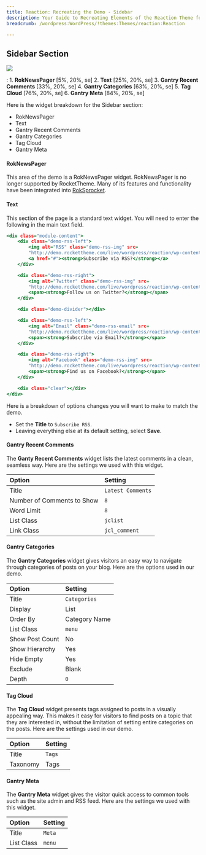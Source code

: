 ```yaml
---
title: Reaction: Recreating the Demo - Sidebar
description: Your Guide to Recreating Elements of the Reaction Theme for WordPress
breadcrumb: /wordpress:WordPress/!themes:Themes/reaction:Reaction

---
```


Sidebar Section
-----

![][demo]

:   1. **RokNewsPager** [5%, 20%, se]
    2. **Text** [25%, 20%, se]
    3. **Gantry Recent Comments** [33%, 20%, se]
    4. **Gantry Categories** [63%, 20%, se]
    5. **Tag Cloud** [76%, 20%, se]
    6. **Gantry Meta** [84%, 20%, se]

Here is the widget breakdown for the Sidebar section:

* RokNewsPager
* Text
* Gantry Recent Comments
* Gantry Categories
* Tag Cloud
* Gantry Meta

#### RokNewsPager

This area of the demo is a RokNewsPager widget. RokNewsPager is no longer supported by RocketTheme. Many of its features and functionality have been integrated into [RokSprocket][roksprocket].

#### Text

This section of the page is a standard text widget. You will need to enter the following in the main text field.

~~~ .html
<div class="module-content">
    <div class="demo-rss-left">
        <img alt="RSS" class="demo-rss-img" src=
        "http://demo.rockettheme.com/live/wordpress/reaction/wp-content/rockettheme/rt_reaction_wp/frontpage/rss.png">
        <a href="#"><strong>Subscribe via RSS?</strong></a>
    </div>

    <div class="demo-rss-right">
        <img alt="Twitter" class="demo-rss-img" src=
        "http://demo.rockettheme.com/live/wordpress/reaction/wp-content/rockettheme/rt_reaction_wp/frontpage/twitter.png">
        <span><strong>Follow us on Twitter?</strong></span>
    </div>

    <div class="demo-divider"></div>

    <div class="demo-rss-left">
        <img alt="Email" class="demo-rss-email" src=
        "http://demo.rockettheme.com/live/wordpress/reaction/wp-content/rockettheme/rt_reaction_wp/frontpage/email.png">
        <span><strong>Subscribe via Email?</strong></span>
    </div>

    <div class="demo-rss-right">
        <img alt="Facebook" class="demo-rss-img" src=
        "http://demo.rockettheme.com/live/wordpress/reaction/wp-content/rockettheme/rt_reaction_wp/frontpage/facebook.png">
        <span><strong>Find us on Facebook?</strong></span>
    </div>

    <div class="clear"></div>
</div>
~~~

Here is a breakdown of options changes you will want to make to match the demo.

* Set the **Title** to `Subscribe RSS`.
* Leaving everything else at its default setting, select **Save**.

#### Gantry Recent Comments

The **Ganty Recent Comments** widget lists the latest comments in a clean, seamless way. Here are the settings we used with this widget.

| Option                     | Setting           |
| :----------                | :----------       |
| Title                      | `Latest Comments` |
| Number of Comments to Show | `8`               |
| Word Limit                 | `8`               |
| List Class                 | `jclist`          |
| Link Class                 | `jcl_comment`     |

#### Gantry Categories

The **Gantry Categories** widget gives visitors an easy way to navigate through categories of posts on your blog. Here are the options used in our demo.

| Option          | Setting       |
| :----------     | :----------   |
| Title           | `Categories`  |
| Display         | List          |
| Order By        | Category Name |
| List Class      | `menu`        |
| Show Post Count | No            |
| Show Hierarchy  | Yes           |
| Hide Empty      | Yes           |
| Exclude         | Blank         |
| Depth           | `0`           |

#### Tag Cloud

The **Tag Cloud** widget presents tags assigned to posts in a visually appealing way. This makes it easy for visitors to find posts on a topic that they are interested in, without the limitation of setting entire categories on the posts. Here are the settings used in our demo.

| Option      | Setting     |
| :---------- | :---------- |
| Title       | `Tags`      |
| Taxonomy    | Tags        |

#### Gantry Meta

The **Gantry Meta** widget gives the visitor quick access to common tools such as the site admin and RSS feed. Here are the settings we used with this widget.

| Option      | Setting     |
| :---------- | :---------- |
| Title       | `Meta`      |
| List Class  | `menu`      |

[roksprocket]: ../../plugins/roksprocket/
[demo]: assets/demo_4.jpeg
